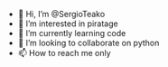 - 👋 Hi, I’m @SergioTeako
- 👀 I’m interested in piratage
- 🌱 I’m currently learning code
- 💞️ I’m looking to collaborate on python
- 📫 How to reach me only

<!---
SergioTeako/SergioTeako is a ✨ special ✨ repository because its `README.md` (this file) appears on your GitHub profile.
You can click the Preview link to take a look at your changes.
--->
